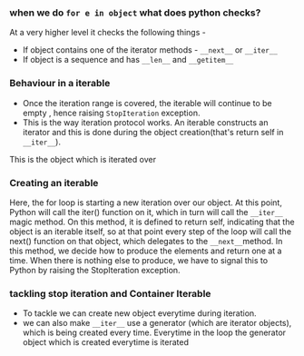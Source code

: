 ### when we do `for e in object` what does python checks?

At a very higher level it checks the following things -

- If object contains one of the iterator methods - `__next__` or `__iter__`
- If object is a sequence and has `__len__` and `__getitem__`

### Behaviour in a iterable

- Once the iteration range is covered, the iterable will continue to be empty , hence raising `StopIteration` exception.
- This is the way iteration protocol works. An iterable constructs an iterator and this is done during the object creation(that's return self in `__iter__`).

This is the object which is iterated over

### Creating an iterable

Here, the for loop is starting a new iteration over our object. At this point, Python will call
the iter() function on it, which in turn will call the `__iter__` magic method. On this
method, it is defined to return self, indicating that the object is an iterable itself, so at that
point every step of the loop will call the next() function on that object, which delegates to
the `__next__`method. In this method, we decide how to produce the elements and return
one at a time. When there is nothing else to produce, we have to signal this to Python by
raising the StopIteration exception.


### tackling stop iteration and Container Iterable 
- To tackle we can create new object everytime during iteration.
- we can also make `__iter__` use a generator (which are iterator objects), which is being created every time. Everytime in the loop the generator object which is created everytime is iterated
